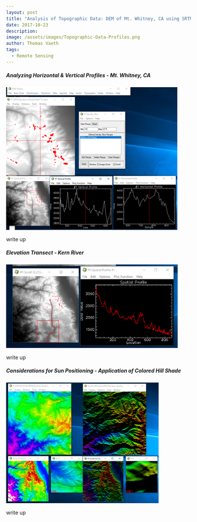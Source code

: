 ```yaml
---
layout: post
title: "Analysis of Topographic Data: DEM of Mt. Whitney, CA using SRTM Imagery"
date: 2017-10-23
description: 
image: /assets/images/Topographic-Data-Profiles.png
author: Thomas Vaeth
tags: 
  - Remote Sensing
---
```


##### Analyzing Horizontal & Vertical Profiles - Mt. Whitney, CA

![Map GIS](/assets/images/Topographic-Data-Profiles.png)

write up

##### Elevation Transect - Kern River

![Placeholder](/assets/images/Elevation-Transect.png)

write up

##### Considerations for Sun Positioning - Application of Colored Hill Shade

![Placeholder](/assets/images/Colored-Hillshade.png)

write up